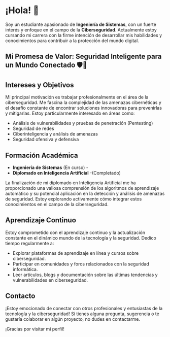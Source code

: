 # ¡Hola! 👋 
Soy un estudiante apasionado de **Ingeniería de Sistemas**, con un fuerte interés y enfoque en el campo de la **Ciberseguridad**. Actualmente estoy cursando mi carrera con la firme intención de desarrollar mis habilidades y conocimientos para contribuir a la protección del mundo digital.

## Mi Promesa de Valor: Seguridad Inteligente para un Mundo Conectado 🛡️🧠
## Intereses y Objetivos

Mi principal motivación es trabajar profesionalmente en el área de la ciberseguridad. Me fascina la complejidad de las amenazas cibernéticas y el desafío constante de encontrar soluciones innovadoras para prevenirlas y mitigarlas. Estoy particularmente interesado en áreas como:

* Análisis de vulnerabilidades y pruebas de penetración (Pentesting)
* Seguridad de redes
* Ciberinteligencia y análisis de amenazas
* Seguridad ofensiva y defensiva

## Formación Académica

* **Ingeniería de Sistemas** (En curso) -
* **Diplomado en Inteligencia Artificial** -(Completado)

La finalización de mi diplomado en Inteligencia Artificial me ha proporcionado una valiosa comprensión de los algoritmos de aprendizaje automático y su potencial aplicación en la detección y análisis de amenazas de seguridad. Estoy explorando activamente cómo integrar estos conocimientos en el campo de la ciberseguridad.

## Aprendizaje Continuo

Estoy comprometido con el aprendizaje continuo y la actualización constante en el dinámico mundo de la tecnología y la seguridad. Dedico tiempo regularmente a:

* Explorar plataformas de aprendizaje en línea y cursos sobre ciberseguridad.
* Participar en comunidades y foros relacionados con la seguridad informática.
* Leer artículos, blogs y documentación sobre las últimas tendencias y vulnerabilidades en ciberseguridad.

## Contacto

¡Estoy emocionado de conectar con otros profesionales y entusiastas de la tecnología y la ciberseguridad! Si tienes alguna pregunta, sugerencia o te gustaría colaborar en algún proyecto, no dudes en contactarme.

¡Gracias por visitar mi perfil!
